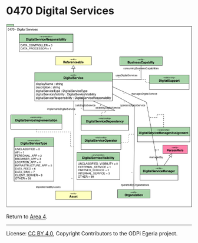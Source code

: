 <!-- SPDX-License-Identifier: CC-BY-4.0 -->
<!-- Copyright Contributors to the ODPi Egeria project. -->

# 0470 Digital Services

![UML](0470-Digital-Services.png)

Return to [Area 4](Area-4-models.md).


----
License: [CC BY 4.0](https://creativecommons.org/licenses/by/4.0/),
Copyright Contributors to the ODPi Egeria project.